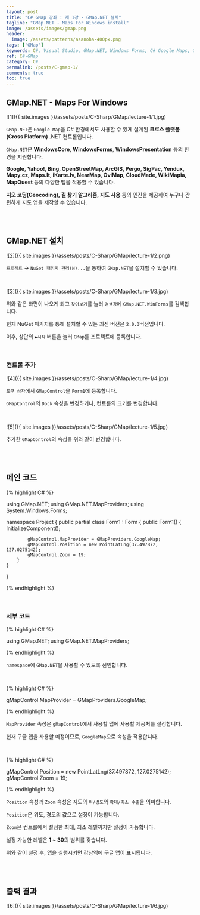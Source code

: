 ```yaml
---
layout: post
title: "C# GMap 강좌 : 제 1강 - GMap.NET 설치"
tagline: "GMap.NET - Maps For Windows install"
image: /assets/images/gmap.png
header:
  image: /assets/patterns/asanoha-400px.png
tags: ['GMap']
keywords: C#, Visual Studio, GMap.NET, Windows Forms, C# Google Maps, Google Maps
ref: C#-GMap
category: C#
permalink: /posts/C-gmap-1/
comments: true
toc: true
---
```


## GMap.NET - Maps For Windows

![1]({{ site.images }}/assets/posts/C-Sharp/GMap/lecture-1/1.jpg)

`GMap.NET`은 `Google Map`을 C# 환경에서도 사용할 수 있게 설계된 **크로스 플랫폼(Cross Platform)** .NET 컨트롤입니다.

`GMap.NET`은 **WindowsCore**, **WindowsForms**, **WindowsPresentation** 등의 환경을 지원합니다.

**Google, Yahoo!, Bing, OpenStreetMap, ArcGIS, Pergo, SigPac, Yendux, Mapy.cz, Maps.lt, iKarte.lv, NearMap, OviMap, CloudMade, WikiMapia, MapQuest** 등의 다양한 맵을 적용할 수 있습니다.

**지오 코딩(Geocoding), 길 찾기 알고리즘, 지도 사용** 등의 엔진을 제공하여 누구나 간편하게 지도 앱을 제작할 수 있습니다.

<br>
<br>

## GMap.NET 설치

![2]({{ site.images }}/assets/posts/C-Sharp/GMap/lecture-1/2.png)

`프로젝트` → `NuGet 패키지 관리(N)...`을 통하여 `GMap.NET`을 설치할 수 있습니다.

<br>

![3]({{ site.images }}/assets/posts/C-Sharp/GMap/lecture-1/3.jpg)

위와 같은 화면이 나오게 되고 `찾아보기`를 눌러 `검색창`에 `GMap.NET.WinForms`를 검색합니다.

현재 NuGet 패키지를 통해 설치할 수 있는 최신 버전은 `2.0.3`버전입니다.

이후, 상단의 `▶시작` 버튼을 눌러 `GMap`를 프로젝트에 등록합니다.

<br>

### 컨트롤 추가

![4]({{ site.images }}/assets/posts/C-Sharp/GMap/lecture-1/4.jpg)

`도구 상자`에서 `GMapControl`을 `Form1`에 등록합니다.

`GMapControl`의 `Dock` 속성을 변경하거나, 컨트롤의 크기를 변경합니다.

<br>

![5]({{ site.images }}/assets/posts/C-Sharp/GMap/lecture-1/5.jpg)

추가한 `GMapControl`의 속성을 위와 같이 변경합니다.

<br>
<br>

## 메인 코드

{% highlight C# %}

using GMap.NET;
using GMap.NET.MapProviders;
using System.Windows.Forms;

namespace Project
{
    public partial class Form1 : Form
    {
        public Form1()
        {
            InitializeComponent();

            gMapControl.MapProvider = GMapProviders.GoogleMap;
            gMapControl.Position = new PointLatLng(37.497872, 127.0275142);
            gMapControl.Zoom = 19;
        }
    }
}

{% endhighlight %}

<br>

### 세부 코드

{% highlight C# %}

using GMap.NET;
using GMap.NET.MapProviders;

{% endhighlight %}

`namespace`에 `GMap.NET`을 사용할 수 있도록 선언합니다.

<br>

{% highlight C# %}

gMapControl.MapProvider = GMapProviders.GoogleMap;

{% endhighlight %}

`MapProvider` 속성은 `gMapControl`에서 사용할 맵에 사용할 제공처를 설정합니다.

현재 구글 맵을 사용할 예정이므로, `GoogleMap`으로 속성을 적용합니다.

<br>

{% highlight C# %}

gMapControl.Position = new PointLatLng(37.497872, 127.0275142);
gMapControl.Zoom = 19;

{% endhighlight %}

`Position` 속성과 `Zoom` 속성은 지도의 `위/경도`와 `확대/축소 수준`을 의미합니다.

`Position`은 위도, 경도의 값으로 설정이 가능합니다.

`Zoom`은 컨트롤에서 설정한 최대, 최소 레벨까지만 설정이 가능합니다.

설정 가능한 레벨은 **1 ~ 30**의 범위를 갖습니다.

위와 같이 설정 후, 앱을 실행시키면 강남역에 구글 맵이 표시됩니다.

<br>
<br>

## 출력 결과

![6]({{ site.images }}/assets/posts/C-Sharp/GMap/lecture-1/6.jpg)
